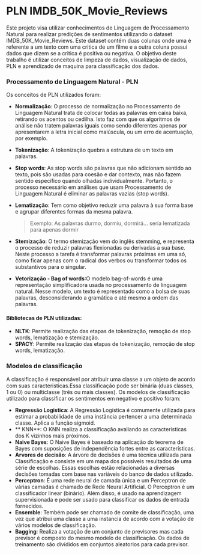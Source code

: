 # PLN IMDB_50K_Movie_Reviews
Este projeto visa utilizar conhecimentos de Linguagem de Processamento Natural para realizar predições de sentimentos utilizando o dataset IMDB_50K_Movie_Reviews. Este dataset contém duas colunas onde uma é referente a um texto com uma critica de um filme e a outra coluna possui dados que dizem se a critica é positiva ou negativa. O objetivo deste trabalho é utilizar conceitos de limpeza de dados, visualização de dados, PLN e aprendizado de maquina para classificação dos dados.

### Processamento de Linguagem Natural - PLN
Os conceitos de PLN utilizados foram:

- **Normalização**: O processo de normalização no Processamento de Linguagem Natural trata de colocar todas as palavras em caixa baixa, retirando os acentos ou cedilha. Isto faz com que os algoritmos de análise não tratem palavras iguais como sendo diferentes apenas por apresentarem a letra inicial como maiúscula, ou um erro de acentuação, por exemplo.
- **Tokenização**: A tokenização quebra a estrutura de um texto em palavras.
- **Stop words**: As stop words são palavras que não adicionam sentido ao texto, pois são usadas para coesão e dar contexto, mas não fazem sentido específico quando olhadas individualmente. Portanto, o processo necessário em análises que usam Processamento de Linguagem Natural é eliminar as palavras vazias (stop words).
- **Lematização**: Tem como objetivo reduzir uma palavra à sua forma base e agrupar diferentes formas da mesma palavra. 
    > Exemplo: As palavras durmo, dormiu, dormirá... seria lematizada para apenas dormir
    
- **Stemização**: O termo stemização vem do inglês stemming, e representa o processo de reduzir palavras flexionadas ou derivadas a sua base. Neste processo a tarefa é transformar palavras próximas em uma só, como ficar apenas com o radical dos verbos ou transformar todos os substantivos para o singular.
- **Vetorização - Bag of words**:O modelo bag-of-words é uma representação simplificadora usada no processamento de linguagem natural. Nesse modelo, um texto é representado como a bolsa  de suas palavras, desconsiderando a gramática e até mesmo a ordem das palavras.
 
#### Bibliotecas de PLN utilizadas:
- **NLTK**: Permite realização das etapas de tokenização, remoção de stop words, lematização e stemização.
- **SPACY**:  Permite realização das etapas de tokenização, remoção de stop words, lematização.

### Modelos de classificação

A classificação é responsável por atribuir uma classe a um objeto de acordo com suas caracteristicas.Essa classificação pode ser binária (duas classes, 1 ou 0) ou multiclasse (três ou mais classes). Os modelos de classificação utilizado para classificar os sentimentos em negativo e positivo foram:

- **Regressão Logistica**: A Regressão Logística  é comumente utilizada para estimar a probabilidade de uma instância pertencer a uma determinada classe. Aplica a função sigmoid. 
- ** KNN**: O KNN realiza a classificação avaliando as caracteristicas dos K vizinhos mais próximos. 
- **Naive Bayes**: O Naive Bayes é baseado na aplicação do teorema de Bayes com suposições de independência fortes entre as características.
- **Arvores de decisão**: A árvore de decisões é uma técnica utilizada para Classificação e consiste em um mapa dos possíveis resultados de uma série de escolhas. Essas escolhas estão relacionadas a diversas decisões tomadas com base nas variáveis do banco de dados utilizado.
- **Perceptron**: É uma rede neural de camada única e um Perceptron de várias camadas é chamado de Rede Neural Artificial. O Perceptron é um classificador linear (binário). Além disso, é usado na aprendizagem supervisionada e pode ser usado para classificar os dados de entrada fornecidos.
- **Ensemble**: Tembém pode ser chamado de comite de classificação, uma vez que atribui uma classe a uma instancia de acordo com a votação de vários modelos de classificação.
- **Bagging**: Realiza a votação de um conjunto de previsores mas cada previsor é composto do mesmo modelo de classificação. Os dados de treinamento são divididos em conjuntos aleatorios para cada previsor.
